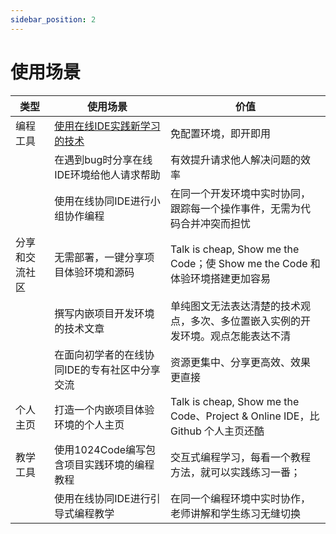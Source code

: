 ```yaml
---
sidebar_position: 2
---
```

# 使用场景

| 类型 | 使用场景 | 价值 | 
| ----------- | ----------- | --------- | 
| 编程工具 | [使用在线IDE实践新学习的技术](https://docs.1024code.com/cases/practice) | 免配置环境，即开即用 | 
|  | 在遇到bug时分享在线IDE环境给他人请求帮助 | 有效提升请求他人解决问题的效率 | 
|  | 使用在线协同IDE进行小组协作编程 | 在同一个开发环境中实时协同，跟踪每一个操作事件，无需为代码合并冲突而担忧 | 
| 分享和交流社区 | 无需部署，一键分享项目体验环境和源码 | Talk is cheap, Show me the Code；使 Show me the Code 和体验环境搭建更加容易 | 
|  | 撰写内嵌项目开发环境的技术文章 | 单纯图文无法表达清楚的技术观点，多次、多位置嵌入实例的开发环境。观点怎能表达不清 | 
|  | 在面向初学者的在线协同IDE的专有社区中分享交流 | 资源更集中、分享更高效、效果更直接 | 
| 个人主页 | 打造一个内嵌项目体验环境的个人主页 | Talk is cheap, Show me the Code、Project & Online IDE，比 Github 个人主页还酷 | 
| 教学工具 | 使用1024Code编写包含项目实践环境的编程教程 | 交互式编程学习，每看一个教程方法，就可以实践练习一番； | 
|  | 使用在线协同IDE进行引导式编程教学 | 在同一个编程环境中实时协作，老师讲解和学生练习无缝切换 | 



